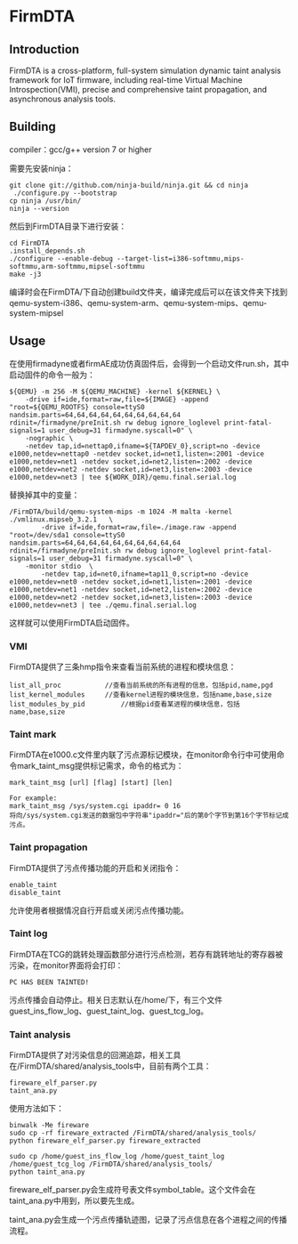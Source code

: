 # FirmDTA

## Introduction

FirmDTA is a cross-platform, full-system simulation dynamic taint analysis framework for IoT firmware, including real-time Virtual Machine Introspection(VMI), precise and comprehensive taint propagation, and asynchronous analysis tools.

## Building

compiler：gcc/g++ version 7 or higher

需要先安装ninja：

```
git clone git://github.com/ninja-build/ninja.git && cd ninja
 ./configure.py --bootstrap
cp ninja /usr/bin/
ninja --version
```

然后到FirmDTA目录下进行安装：

```
cd FirmDTA
.install_depends.sh
./configure --enable-debug --target-list=i386-softmmu,mips-softmmu,arm-softmmu,mipsel-softmmu
make -j3
```

编译时会在FirmDTA/下自动创建build文件夹，编译完成后可以在该文件夹下找到qemu-system-i386、qemu-system-arm、qemu-system-mips、qemu-system-mipsel

## Usage

在使用firmadyne或者firmAE成功仿真固件后，会得到一个启动文件run.sh，其中启动固件的命令一般为：

```shell
${QEMU} -m 256 -M ${QEMU_MACHINE} -kernel ${KERNEL} \
    -drive if=ide,format=raw,file=${IMAGE} -append "root=${QEMU_ROOTFS} console=ttyS0 nandsim.parts=64,64,64,64,64,64,64,64,64,64 rdinit=/firmadyne/preInit.sh rw debug ignore_loglevel print-fatal-signals=1 user_debug=31 firmadyne.syscall=0" \
    -nographic \
    -netdev tap,id=nettap0,ifname=${TAPDEV_0},script=no -device e1000,netdev=nettap0 -netdev socket,id=net1,listen=:2001 -device e1000,netdev=net1 -netdev socket,id=net2,listen=:2002 -device e1000,netdev=net2 -netdev socket,id=net3,listen=:2003 -device e1000,netdev=net3 | tee ${WORK_DIR}/qemu.final.serial.log
```

替换掉其中的变量：

```shell
/FirmDTA/build/qemu-system-mips -m 1024 -M malta -kernel ./vmlinux.mipseb_3.2.1   \
      	-drive if=ide,format=raw,file=./image.raw -append "root=/dev/sda1 console=ttyS0 nandsim.parts=64,64,64,64,64,64,64,64,64,64 rdinit=/firmadyne/preInit.sh rw debug ignore_loglevel print-fatal-signals=1 user_debug=31 firmadyne.syscall=0" \
   	-monitor stdio  \
     	-netdev tap,id=net0,ifname=tap11_0,script=no -device e1000,netdev=net0 -netdev socket,id=net1,listen=:2001 -device e1000,netdev=net1 -netdev socket,id=net2,listen=:2002 -device e1000,netdev=net2 -netdev socket,id=net3,listen=:2003 -device e1000,netdev=net3 | tee ./qemu.final.serial.log
```

这样就可以使用FirmDTA启动固件。

### VMI

FirmDTA提供了三条hmp指令来查看当前系统的进程和模块信息：

```
list_all_proc			//查看当前系统的所有进程的信息，包括pid,name,pgd
list_kernel_modules		//查看kernel进程的模块信息，包括name,base,size
list_modules_by_pid 		//根据pid查看某进程的模块信息，包括name,base,size
```

### Taint mark

FirmDTA在e1000.c文件里内联了污点源标记模块，在monitor命令行中可使用命令mark_taint_msg提供标记需求，命令的格式为：

```
mark_taint_msg [url] [flag] [start] [len]

For example:
mark_taint_msg /sys/system.cgi ipaddr= 0 16
将向/sys/system.cgi发送的数据包中字符串"ipaddr="后的第0个字节到第16个字节标记成污点。
```

### Taint propagation

FirmDTA提供了污点传播功能的开启和关闭指令：

```
enable_taint
disable_taint
```

允许使用者根据情况自行开启或关闭污点传播功能。

### Taint log

FirmDTA在TCG的跳转处理函数部分进行污点检测，若存有跳转地址的寄存器被污染，在monitor界面将会打印：

```
PC HAS BEEN TAINTED!
```

污点传播会自动停止。相关日志默认在/home/下，有三个文件guest_ins_flow_log、guest_taint_log、guest_tcg_log。

### Taint analysis

FirmDTA提供了对污染信息的回溯追踪，相关工具在/FirmDTA/shared/analysis_tools中，目前有两个工具：

```
fireware_elf_parser.py
taint_ana.py
```

使用方法如下：

```
binwalk -Me fireware
sudo cp -rf fireware_extracted /FirmDTA/shared/analysis_tools/
python fireware_elf_parser.py fireware_extracted

sudo cp /home/guest_ins_flow_log /home/guest_taint_log /home/guest_tcg_log /FirmDTA/shared/analysis_tools/
python taint_ana.py
```

fireware_elf_parser.py会生成符号表文件symbol_table。这个文件会在taint_ana.py中用到，所以要先生成。

taint_ana.py会生成一个污点传播轨迹图，记录了污点信息在各个进程之间的传播流程。
